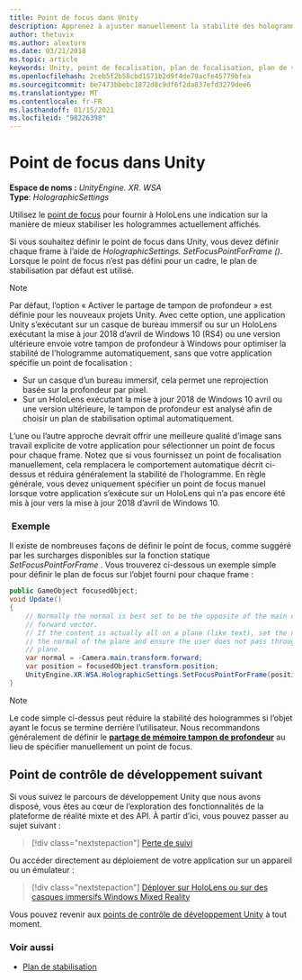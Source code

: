 ```yaml
---
title: Point de focus dans Unity
description: Apprenez à ajuster manuellement la stabilité des hologrammes dans Unity en définissant le point de focalisation pour HoloLens et les casques immersif Windows Mixed Reality.
author: thetuvix
ms.author: alexturn
ms.date: 03/21/2018
ms.topic: article
keywords: Unity, point de focalisation, plan de focalisation, plan de stabilisation, point de stabilisation, reprojection, LSR, mémoire tampon de profondeur, casque de réalité mixte, casque Windows Mixed realisation, casque de réalité virtuelle
ms.openlocfilehash: 2ceb5f2b58cbd1571b2d9f4de79acfe45779bfea
ms.sourcegitcommit: be7473bbebc1872d8c9df6f2da837efd3279dee6
ms.translationtype: MT
ms.contentlocale: fr-FR
ms.lasthandoff: 01/15/2021
ms.locfileid: "98226398"
---
```

# <a name="focus-point-in-unity"></a>Point de focus dans Unity

**Espace de noms :** *UnityEngine. XR. WSA*<br>
**Type**: *HolographicSettings*

Utilisez le [point de focus](../platform-capabilities-and-apis/hologram-stability.md#reprojection) pour fournir à HoloLens une indication sur la manière de mieux stabiliser les hologrammes actuellement affichés.

Si vous souhaitez définir le point de focus dans Unity, vous devez définir chaque frame à l’aide de *HolographicSettings. SetFocusPointForFrame ()*. Lorsque le point de focus n’est pas défini pour un cadre, le plan de stabilisation par défaut est utilisé.

> [!NOTE]
> Par défaut, l’option « Activer le partage de tampon de profondeur » est définie pour les nouveaux projets Unity.  Avec cette option, une application Unity s’exécutant sur un casque de bureau immersif ou sur un HoloLens exécutant la mise à jour 2018 d’avril de Windows 10 (RS4) ou une version ultérieure envoie votre tampon de profondeur à Windows pour optimiser la stabilité de l’hologramme automatiquement, sans que votre application spécifie un point de focalisation :
> * Sur un casque d’un bureau immersif, cela permet une reprojection basée sur la profondeur par pixel.
> * Sur un HoloLens exécutant la mise à jour 2018 de Windows 10 avril ou une version ultérieure, le tampon de profondeur est analysé afin de choisir un plan de stabilisation optimal automatiquement.
>
> L’une ou l’autre approche devrait offrir une meilleure qualité d’image sans travail explicite de votre application pour sélectionner un point de focus pour chaque frame.  Notez que si vous fournissez un point de focalisation manuellement, cela remplacera le comportement automatique décrit ci-dessus et réduira généralement la stabilité de l’hologramme.  En règle générale, vous devez uniquement spécifier un point de focus manuel lorsque votre application s’exécute sur un HoloLens qui n’a pas encore été mis à jour vers la mise à jour 2018 d’avril de Windows 10.

### <a name="example"></a> Exemple

Il existe de nombreuses façons de définir le point de focus, comme suggéré par les surcharges disponibles sur la fonction statique *SetFocusPointForFrame* . Vous trouverez ci-dessous un exemple simple pour définir le plan de focus sur l’objet fourni pour chaque frame :

```cs
public GameObject focusedObject;
void Update()
{
    // Normally the normal is best set to be the opposite of the main camera's
    // forward vector.
    // If the content is actually all on a plane (like text), set the normal to
    // the normal of the plane and ensure the user does not pass through the
    // plane.
    var normal = -Camera.main.transform.forward;     
    var position = focusedObject.transform.position;
    UnityEngine.XR.WSA.HolographicSettings.SetFocusPointForFrame(position, normal);
}
```

> [!NOTE]
> Le code simple ci-dessus peut réduire la stabilité des hologrammes si l’objet ayant le focus se termine derrière l’utilisateur. Nous recommandons généralement de définir le **[partage de mémoire tampon de profondeur](camera-in-unity.md#sharing-your-depth-buffers-with-windows)** au lieu de spécifier manuellement un point de focus.

## <a name="next-development-checkpoint"></a>Point de contrôle de développement suivant

Si vous suivez le parcours de développement Unity que nous avons disposé, vous êtes au cœur de l’exploration des fonctionnalités de la plateforme de réalité mixte et des API. À partir d’ici, vous pouvez passer au sujet suivant :

> [!div class="nextstepaction"]
> [Perte de suivi](tracking-loss-in-unity.md)

Ou accéder directement au déploiement de votre application sur un appareil ou un émulateur :

> [!div class="nextstepaction"]
> [Déployer sur HoloLens ou sur des casques immersifs Windows Mixed Reality](../platform-capabilities-and-apis/using-visual-studio.md)

Vous pouvez revenir aux [points de contrôle de développement Unity](unity-development-overview.md#3-advanced-features) à tout moment.

### <a name="see-also"></a>Voir aussi

* [Plan de stabilisation](../platform-capabilities-and-apis/hologram-stability.md#reprojection)

